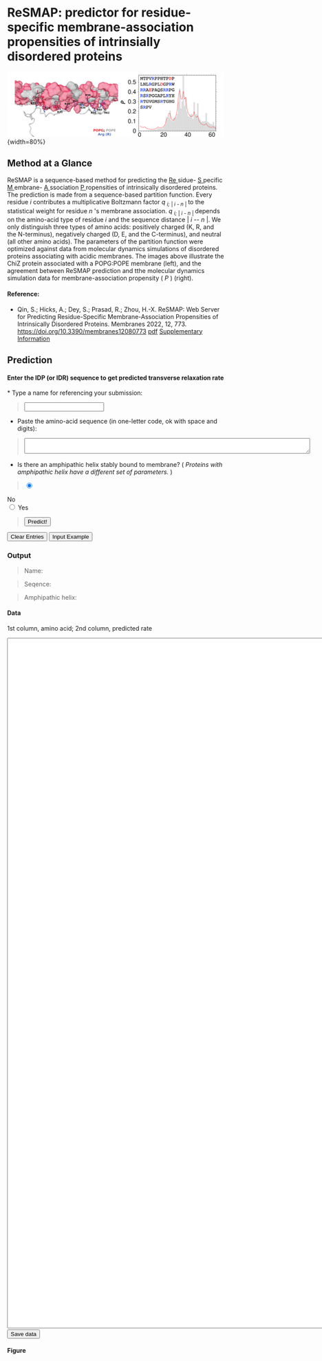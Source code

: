 <head>
  <meta charset="UTF-8">
  <link rel="stylesheet" href="css/styles.css">
</head>
<body>

# ReSMAP: predictor for residue-specific membrane-association propensities of intrinsially disordered proteins


![](images/ReSMAP.png){width=80%}

## Method at a Glance

ReSMAP is a sequence-based method for predicting the <u> Re </u> sidue-
<u> S </u> pecific <u> M </u> embrane- <u> A </u> ssociation <u> P </u>
ropensities of intrinsically disordered proteins. The prediction is made
from a sequence-based partition function. Every residue <i> i </i>
contributes a multiplicative Boltzmann factor <i> q </i> <sub> <i> i;
</i> \| <i> i - n </i> \| </sub> to the statistical weight for residue
<i> n </i> 's membrane association. <i> q </i> <sub> <i> i; </i> \| <i>
i - n </i> \| </sub> depends on the amino-acid type of residue <i> i
</i> and the sequence distance \| <i> i -- n </i> \|. We only
distinguish three types of amino acids: positively charged (K, R, and
the N-terminus), negatively charged (D, E, and the C-terminus), and
neutral (all other amino acids). The parameters of the partition
function were optimized against data from molecular dynamics simulations
of disordered proteins associating with acidic membranes. The images
above illustrate the ChiZ protein associated with a POPG:POPE membrane
(left), and the agreement between ReSMAP prediction and tthe molecular
dynamics simulation data for membrane-association propensity ( <i> P
</i> ) (right).

#### Reference:
* Qin, S.; Hicks, A.; Dey, S.; Prasad, R.; Zhou, H.-X. ReSMAP: Web Server for Predicting Residue-Specific Membrane-Association Propensities of Intrinsically Disordered Proteins. Membranes 2022, 12, 773. https://doi.org/10.3390/membranes12080773 [pdf](membranes-12-00773.pdf) [Supplementary Information](membranes-1839967-supplementary.pdf)

## Prediction

#### Enter the IDP (or IDR) sequence to get predicted transverse relaxation rate

<form name="resmapidp">
* Type a name for referencing your submission:

> <input name="submitter" size="20" type="text">

* Paste the amino-acid sequence (in one-letter code, ok with space and digits):

> <textarea cols="80" name="userInput"></textarea>

* Is there an amphipathic helix stably bound to  membrane? ( <i>Proteins with amphipathic helix have a different set of parameters.</i> )
 
> <input checked="checked" id="helix_no" name="helix" type="radio" value="No">
<label for="helix_no">No</label>
<br>
<input id="helix_yes" name="helix" type="radio" value="Yes">
<label for="helix_yes">Yes</label>

> <input onclick="predict()" type="button" value="Predict!">
<input type="reset" value="Clear Entries">
<input onclick="FillForm('resmapidp')" type="button" value="Input Example">

</form>

### Output

> Name: <code class="eq_disp" id="protein_name"> </code>

> Seqence: <code class="eq_disp" id="protein_seq"> </code>

> Amphipathic helix: <code class="eq_disp" id="protein_helix"> </code>
 
#### Data
1st column, amino acid; 2nd column, predicted rate

<textarea id="textArea" style="position: relative; height:40vh; width:80vw"></textarea>

<br>
<button id="save" type="button" value="save"> Save data </button>

#### Figure

<div class="chart-container" style="position: relative; height:40vh; width:80vw">
<canvas id="myChart"></canvas>
</div>

<br>
<button id="btn-download"> Download figure </button>

<script src="js/formfill.js"></script>
<script src="js/ReSMAPidp.js"></script>
<script src="js/chart.min.js"></script>
<script src="js/chart.js"></script>
<script src="js/utils.js"></script>
</body> 
